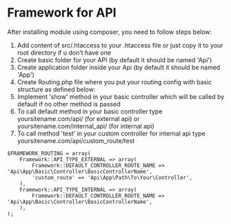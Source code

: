 # Framework for API
After installing module using composer, you need to follow steps below:
1. Add content of src/.htaccess to your .htaccess file or just copy it to your root directory if u don't have one
2. Create basic folder for your API (by default it should be named 'Api')
3. Create application folder inside your Api (by default it should be named 'App')
4. Create Routing.php file where you put your routing config with basic structure as defined below:
5. Implement 'show' method in your basic controller which will be called by default if no other method is passed
6. To call default method in your basic controller type yoursitename.com/api/ (for external api) or yoursitename.com/internal_api/ (for internal api)
7. To call method 'test' in your custom controller for internal api type yoursitename.com/api/custom_route/test
```
$FRAMEWORK_ROUTING = array(
    Framework::API_TYPE_EXTERNAL => array(
        Framework::DEFAULT_CONTROLLER_ROUTE_NAME => 'Api\App\Basic\Controller\BasicControllerName',
        'custom_route' => 'Api\App\Path\To\Your\Controller',
    ),
    Framework::API_TYPE_INTERNAL => array(
        Framework::DEFAULT_CONTROLLER_ROUTE_NAME => 'Api\App\Basic\Controller\BasicControllerName',
    ),
);
```